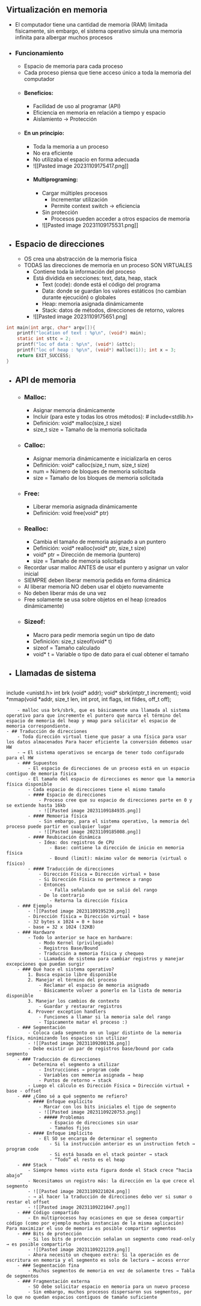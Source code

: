 
## Virtualización en memoria
- El computador tiene una cantidad de memoria (RAM) limitada físicamente, sin embargo, el sistema operativo simula una memoria infinita para albergar muchos procesos
- ### Funcionamiento
	- Espacio de memoria para cada proceso
	- Cada proceso piensa que tiene acceso único a toda la memoria del computador
	- #### Beneficios:
		- Facilidad de uso al programar (API)
		- Eficiencia en memoria en relación a tiempo y espacio
		- Aislamiento → Protección
	- #### En un principio:
		- Toda la memoria a un proceso
		- No era eficiente
		- No utilizaba el espacio en forma adecuada
		- ![[Pasted image 20231109175417.png]]
		- #### Multiprograming:
			- Cargar múltiples procesos
				- Incrementar utilización
				- Permite context switch → eficiencia
			- Sin protección
				- Procesos pueden acceder a otros espacios de memoria
			- ![[Pasted image 20231109175531.png]]
- ## Espacio de direcciones
	- OS crea una abstracción de la memoria física
	- TODAS las direcciones de memoria en un proceso SON VIRTUALES
		- Contiene toda la información del proceso
		- Está dividida en secciones: text, data, heap, stack
			- Text (code): donde está el código del programa
			- Data: donde se guardan los valores estáticos (no cambian durante ejecución) o globales
			- Heap: memoria asignada dinámicamente
			- Stack: datos de métodos, direcciones de retorno, valores
		- ![[Pasted image 20231109175651.png]
```c title:test.cpp 
int main(int argc, char* argv[]){ 
	printf("location of text : %p\n", (void*) main); 
	static int sttc = 2; 
	printf("loc of data : %p\n", (void*) &sttc);
    printf("loc of heap : %p\n", (void*) malloc(1)); int x = 3;        printf("location of stack : %p\n", (void*) &x); 
    return EXIT_SUCCESS; 
}

```
- ## API de memoria
	- ### Malloc: 
		- Asignar memoria dinámicamente
		- Incluir (para este y todas los otros métodos): # include<stdlib.h>
		- Definición: void* malloc(size_t size) 
		- size_t size = Tamaño de la memoria solicitada
	- ### Calloc: 
		- Asignar memoria dinámicamente e inicializarla en ceros
		- Definición: void* calloc(size_t num, size_t size)
		- num = Número de bloques de memoria solicitada
		- size = Tamaño de los bloques de memoria solicitada
	- ### Free:
		- Liberar memoria asignada dinámicamente
		- Definición: void free(void* ptr)
	- ### Realloc: 
		- Cambia el tamaño de memoria asignado a un puntero
		- Definición: void* realloc(void* ptr, size_t size)
		- void* ptr = Dirección de memoria (puntero)
		- size = Tamaño de memoria solicitada
	- Recordar usar malloc ANTES de usar el puntero y asignar un valor inicial
	- SIEMPRE deben liberar memoria pedida en forma dinámica
	- Al liberar memoria NO deben usar el objeto nuevamente
	- No deben liberar más de una vez
	- Free solamente se usa sobre objetos en el heap (creados dinámicamente)
	- ### Sizeof:
		- Macro para pedir memoria según un tipo de dato
		- Definición: size_t sizeof(void* t)
		- sizeof = Tamaño calculado
		- void* t = Variable o tipo de dato para el cual obtener el tamaño
- ## Llamadas de sistema
	```c title:test.cpp 
include <unistd.h>
int brk (void* addr); 
void* sbrk(intptr_t increment); 
void *mmap(void *addr, size_t len, int prot, int flags, int fildes, off_t off);
```
	- malloc usa brk/sbrk, que es básicamente una llamada al sistema operativo para que incremente el puntero que marca el término del espacio de memoria del heap y mmap para solicitar el espacio de memoria correspondiente.
- ## Traducción de direcciones
	- Toda dirección virtual tiene que pasar a una física para usar los datos almacenados Para hacer eficiente la conversión debemos usar HW
	- → El sistema operativos se encarga de tener todo configurado para el HW
	- ### Supuestos
		- El espacio de direcciones de un proceso está en un espacio contiguo de memoria física
		- El tamaño del espacio de direcciones es menor que la memoria física disponible
		- Cada espacio de direcciones tiene el mismo tamaño
		- #### Espacio de direcciones
			- Proceso cree que su espacio de direcciones parte en 0 y se extiende hasta 16kb
			- ![[Pasted image 20231109184935.png]]
		- #### Memoeria física
			- Sin embargo, para el sistema operativo, la memoria del proceso puede partir en cualquier lugar
			- ![[Pasted image 20231109185008.png]]
		- #### Reubicación dinámica
			- Idea: dos registros de CPU
				- Base: contiene la dirección de inicio en memoria física
				- Bound (limit): máximo valor de memoria (virtual o físico)
		- #### Traducción de direcciones
			- Dirección Física = Dirección virtual + base
			- Si Dirección Física no pertenece a rango
			- Entonces
				- Falla señalando que se salió del rango
			- De lo contrario
				- Retorna la dirección física
	- ### Ejemplo
		- ![[Pasted image 20231109195230.png]]
		- Dirección física = Dirección virtual + base
		- 32 bytes x 1024 = 0 + base
		- base = 32 x 1024 (32KB)
	- ### Hardware
		- Todo lo anterior se hace en hardware:
			- Modo Kernel (privilegiado)
			- Registros Base/Bound
			- Traducción a memoria física y chequeo
			- LLamadas de sistema para cambiar registros y manejar excepciones que puedan surgir
	- ### Qué hace el sistema operativo?
		1. Busca espacio libre disponible
		2. Manejar el término del proceso
			- Reclamar el espacio de memoria asignado
			- Básicamente volver a ponerlo en la lista de memoria disponible
		3. Manejar los cambios de contexto
			- Guardar y restaurar registros
		4. Proveer exception handlers
			- Funciones a llamar si la memoria sale del rango
			- Típicamente matar el proceso :)
	- ### Segmentación 
		- Coloca cada segmento en un lugar distinto de la memoria física, minimizando los espacios sin utilizar
		- ![[Pasted image 20231109200136.png]]
		- Debe existir un par de registros base/bound por cada segmento
	- ### Traducción de direcciones
		- Determina el segmento a utilizar
			- Instrucciones → program code
			- Variables con memoria asignada → heap
			- Puntos de retorno → stack
		- Luego el cálculo es Dirección Física = Dirección virtual + base - offset
	- ### ¿Cómo sé a qué segmento me refiero?
		- #### Enfoque explícito
			- Marcar con los bits iniciales el tipo de segmento
			- ![[Pasted image 20231109220753.png]]
			- ##### Problemas 
				- Espacio de direcciones sin usar
				- Tamaños fijos
		- #### Enfoque implícito
			- El SO se encarga de determinar el segmento
				- Si la instrucción anterior es un instruction fetch → program code
				- Si está basada en el stack pointer → stack
				- “Todo” el resto es el heap
	- ### Stack
		- Siempre hemos visto esta figura donde el Stack crece “hacia abajo”
		- Necesitamos un registro más: la dirección en la que crece el segmento
		- ![[Pasted image 20231109221024.png]]
		- → al hacer la traducción de direcciones debo ver si sumar o restar el offset
		- ![[Pasted image 20231109221047.png]]
	- ### Código compartido
		- En multiprocesos hay ocasiones en que se desea compartir código (como por ejemplo muchas instancias de la misma aplicación) Para maximizar el uso de memoria es posible compartir segmentos
	- ### Bits de protección
		- Si los bits de protección señalan un segmento como read-only → es posible compartirlo
		- ![[Pasted image 20231109221219.png]]
		- Ahora necesito un chequeo extra: Si la operación es de escritura en memoria y el segmento es solo de lectura → access error
	- ### Segmentación fina
		- Muchos segmentos de memoria en vez de solamente tres → Tabla de segmentos
	- ### Fragmentación externa
		- SO debe solicitar espacio en memoria para un nuevo proceso
		- Sin embargo, muchos procesos dispersaron sus segmentos, por lo que no quedan espacios contiguos de tamaño suficiente
